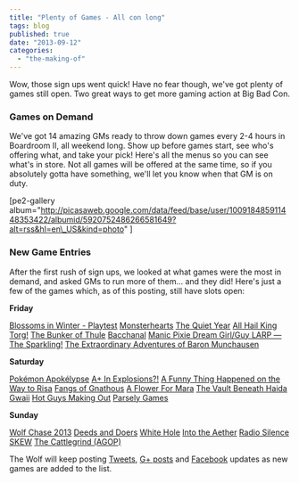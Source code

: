 ```yaml
---
title: "Plenty of Games - All con long"
tags: blog
published: true
date: "2013-09-12"
categories: 
  - "the-making-of"
---
```


Wow, those sign ups went quick! Have no fear though, we've got plenty of games still open. Two great ways to get more gaming action at Big Bad Con.

### Games on Demand

We've got 14 amazing GMs ready to throw down games every 2-4 hours in Boardroom II, all weekend long. Show up before games start, see who's offering what, and take your pick! Here's all the menus so you can see what's in store. Not all games will be offered at the same time, so if you absolutely gotta have something, we'll let you know when that GM is on duty.

\[pe2-gallery album="http://picasaweb.google.com/data/feed/base/user/100918485911448353422/albumid/5920752486266581649?alt=rss&hl=en\_US&kind=photo" \]

### New Game Entries

After the first rush of sign ups, we looked at what games were the most in demand, and asked GMs to run more of them... and they did! Here's just a few of the games which, as of this posting, still have slots open:

**Friday**

[Blossoms in Winter - Playtest](http://www.bigbadcon.com/events/blossoms-in-winter/ "Blossoms in Winter - Playtest") [Monsterhearts](http://www.bigbadcon.com/events/monsterhearts-4/ "Monsterhearts") [The Quiet Year](http://www.bigbadcon.com/events/the-quiet-year/ "The Quiet Year") [All Hail King Torg!](http://www.bigbadcon.com/events/all-hail-king-torg/ "All Hail King Torg!") [The Bunker of Thule](http://www.bigbadcon.com/events/the-bunker-of-thule/ "The Bunker of Thule") [Bacchanal](http://www.bigbadcon.com/events/bacchanal/ "Bacchanal") [](http://www.bigbadcon.com/events/metal-militia-cloven-hoof-dominator/ "Metal Militia - Cloven Hoof * Dominator") [Manic Pixie Dream Girl/Guy LARP — The Sparkling!](http://www.bigbadcon.com/events/manic-pixie-dream-girlguy-larp-the-sparkling/ "Manic Pixie Dream Girl/Guy LARP — The Sparkling!") [The Extraordinary Adventures of Baron Munchausen](http://www.bigbadcon.com/events/the-extraordinary-adventures-of-baron-munchausen/ "The Extraordinary Adventures of Baron Munchausen")

**Saturday**

[Pokémon Apokélypse](http://www.bigbadcon.com/events/pokemon-apokelypse/ "Pokémon Apokélypse ") [A+ In Explosions?!](http://www.bigbadcon.com/events/a-in-explosions/ "A+ In Explosions?!") [](http://www.bigbadcon.com/events/polaris-chivalric-tragedy-at-utmost-north/ "Polaris: Chivalric Tragedy at Utmost North") [A Funny Thing Happened on the Way to Risa](http://www.bigbadcon.com/events/a-funny-thing-happened-on-the-way-to-risa/ "A Funny Thing Happened on the Way to Risa") [Fangs of Gnathous](http://www.bigbadcon.com/events/fangs-of-gnathous/ "Fangs of Gnathous") [A Flower For Mara](http://www.bigbadcon.com/events/a-flower-for-mara/ "A Flower For Mara") [](http://www.bigbadcon.com/events/the-plays-the-thing/ "The Play's the Thing") [The Vault Beneath Haida Gwaii](http://www.bigbadcon.com/events/the-vault-beneath-haida-gwaii/ "The Vault Beneath Haida Gwaii") [Hot Guys Making Out](http://www.bigbadcon.com/events/hot-guys-making-out/ "Hot Guys Making Out") [Parsely Games](http://www.bigbadcon.com/events/parsely-games/ "Parsely Games")

**Sunday**

[Wolf Chase 2013](http://www.bigbadcon.com/events/wolf-chase-2013/ "Wolf Chase 2013") [Deeds and Doers](http://www.bigbadcon.com/events/deeds-and-doers/ "Deeds and Doers") [White Hole](http://www.bigbadcon.com/events/white-hole/ "White Hole") [Into the Aether](http://www.bigbadcon.com/events/into-the-aether/ "Into the Aether") [Radio Silence](http://www.bigbadcon.com/events/radio-silence/ "Radio Silence") [SKEW](http://www.bigbadcon.com/events/skew/ "SKEW") [The Cattlegrind (AGOP)](http://www.bigbadcon.com/events/the-cattlegrind-agop/ "The Cattlegrind (AGOP)")

The Wolf will keep posting [Tweets](https://twitter.com/bigbadcon), [G+ posts](https://plus.google.com/u/0/communities/105051582735536095075) and [Facebook](https://www.facebook.com/BigBadCon) updates as new games are added to the list.
